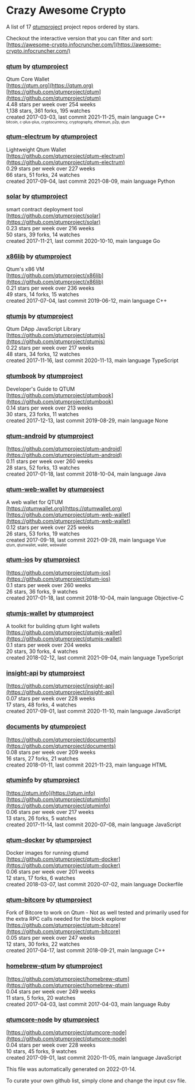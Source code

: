 # Crazy Awesome Crypto
A list of 17 [qtumproject](https://github.com/qtumproject) project repos ordered by stars.  

Checkout the interactive version that you can filter and sort: 
[https://awesome-crypto.infocruncher.com/](https://awesome-crypto.infocruncher.com/)  


### [qtum](https://github.com/qtumproject/qtum) by [qtumproject](https://github.com/qtumproject)  
Qtum Core Wallet  
[https://qtum.org](https://qtum.org)  
[https://github.com/qtumproject/qtum](https://github.com/qtumproject/qtum)  
4.48 stars per week over 254 weeks  
1,138 stars, 361 forks, 195 watches  
created 2017-03-03, last commit 2021-11-25, main language C++  
<sub><sup>bitcoin, c-plus-plus, cryptocurrency, cryptography, ethereum, p2p, qtum</sup></sub>


### [qtum-electrum](https://github.com/qtumproject/qtum-electrum) by [qtumproject](https://github.com/qtumproject)  
Lightweight Qtum Wallet  
[https://github.com/qtumproject/qtum-electrum](https://github.com/qtumproject/qtum-electrum)  
0.29 stars per week over 227 weeks  
66 stars, 51 forks, 24 watches  
created 2017-09-04, last commit 2021-08-09, main language Python  


### [solar](https://github.com/qtumproject/solar) by [qtumproject](https://github.com/qtumproject)  
smart contract deployment tool  
[https://github.com/qtumproject/solar](https://github.com/qtumproject/solar)  
0.23 stars per week over 216 weeks  
50 stars, 39 forks, 14 watches  
created 2017-11-21, last commit 2020-10-10, main language Go  


### [x86lib](https://github.com/qtumproject/x86lib) by [qtumproject](https://github.com/qtumproject)  
Qtum's x86 VM  
[https://github.com/qtumproject/x86lib](https://github.com/qtumproject/x86lib)  
0.21 stars per week over 236 weeks  
49 stars, 14 forks, 15 watches  
created 2017-07-04, last commit 2019-06-12, main language C++  


### [qtumjs](https://github.com/qtumproject/qtumjs) by [qtumproject](https://github.com/qtumproject)  
Qtum DApp JavaScript Library  
[https://github.com/qtumproject/qtumjs](https://github.com/qtumproject/qtumjs)  
0.22 stars per week over 217 weeks  
48 stars, 34 forks, 12 watches  
created 2017-11-16, last commit 2020-11-13, main language TypeScript  


### [qtumbook](https://github.com/qtumproject/qtumbook) by [qtumproject](https://github.com/qtumproject)  
Developer's Guide to QTUM  
[https://github.com/qtumproject/qtumbook](https://github.com/qtumproject/qtumbook)  
0.14 stars per week over 213 weeks  
30 stars, 23 forks, 11 watches  
created 2017-12-13, last commit 2019-08-29, main language None  


### [qtum-android](https://github.com/qtumproject/qtum-android) by [qtumproject](https://github.com/qtumproject)  
  
[https://github.com/qtumproject/qtum-android](https://github.com/qtumproject/qtum-android)  
0.11 stars per week over 260 weeks  
28 stars, 52 forks, 13 watches  
created 2017-01-18, last commit 2018-10-04, main language Java  


### [qtum-web-wallet](https://github.com/qtumproject/qtum-web-wallet) by [qtumproject](https://github.com/qtumproject)  
A web wallet for QTUM  
[https://qtumwallet.org](https://qtumwallet.org)  
[https://github.com/qtumproject/qtum-web-wallet](https://github.com/qtumproject/qtum-web-wallet)  
0.12 stars per week over 225 weeks  
26 stars, 53 forks, 19 watches  
created 2017-09-18, last commit 2021-09-28, main language Vue  
<sub><sup>qtum, qtumwallet, wallet, webwallet</sup></sub>


### [qtum-ios](https://github.com/qtumproject/qtum-ios) by [qtumproject](https://github.com/qtumproject)  
  
[https://github.com/qtumproject/qtum-ios](https://github.com/qtumproject/qtum-ios)  
0.1 stars per week over 260 weeks  
26 stars, 36 forks, 9 watches  
created 2017-01-18, last commit 2018-10-04, main language Objective-C  


### [qtumjs-wallet](https://github.com/qtumproject/qtumjs-wallet) by [qtumproject](https://github.com/qtumproject)  
A toolkit for building qtum light wallets  
[https://github.com/qtumproject/qtumjs-wallet](https://github.com/qtumproject/qtumjs-wallet)  
0.1 stars per week over 204 weeks  
20 stars, 30 forks, 4 watches  
created 2018-02-12, last commit 2021-09-04, main language TypeScript  


### [insight-api](https://github.com/qtumproject/insight-api) by [qtumproject](https://github.com/qtumproject)  
  
[https://github.com/qtumproject/insight-api](https://github.com/qtumproject/insight-api)  
0.07 stars per week over 228 weeks  
17 stars, 48 forks, 4 watches  
created 2017-09-01, last commit 2020-11-10, main language JavaScript  


### [documents](https://github.com/qtumproject/documents) by [qtumproject](https://github.com/qtumproject)  
  
[https://github.com/qtumproject/documents](https://github.com/qtumproject/documents)  
0.08 stars per week over 209 weeks  
16 stars, 27 forks, 21 watches  
created 2018-01-11, last commit 2021-11-23, main language HTML  


### [qtuminfo](https://github.com/qtumproject/qtuminfo) by [qtumproject](https://github.com/qtumproject)  
  
[https://qtum.info](https://qtum.info)  
[https://github.com/qtumproject/qtuminfo](https://github.com/qtumproject/qtuminfo)  
0.06 stars per week over 217 weeks  
13 stars, 26 forks, 5 watches  
created 2017-11-14, last commit 2020-07-08, main language JavaScript  


### [qtum-docker](https://github.com/qtumproject/qtum-docker) by [qtumproject](https://github.com/qtumproject)  
Docker images for running qtumd  
[https://github.com/qtumproject/qtum-docker](https://github.com/qtumproject/qtum-docker)  
0.06 stars per week over 201 weeks  
12 stars, 17 forks, 6 watches  
created 2018-03-07, last commit 2020-07-02, main language Dockerfile  


### [qtum-bitcore](https://github.com/qtumproject/qtum-bitcore) by [qtumproject](https://github.com/qtumproject)  
Fork of Bitcore to work on Qtum - Not as well tested and primarily used for the extra RPC calls needed for the block explorer  
[https://github.com/qtumproject/qtum-bitcore](https://github.com/qtumproject/qtum-bitcore)  
0.05 stars per week over 247 weeks  
12 stars, 30 forks, 22 watches  
created 2017-04-17, last commit 2018-09-21, main language C++  


### [homebrew-qtum](https://github.com/qtumproject/homebrew-qtum) by [qtumproject](https://github.com/qtumproject)  
  
[https://github.com/qtumproject/homebrew-qtum](https://github.com/qtumproject/homebrew-qtum)  
0.04 stars per week over 249 weeks  
11 stars, 5 forks, 20 watches  
created 2017-04-03, last commit 2017-04-03, main language Ruby  


### [qtumcore-node](https://github.com/qtumproject/qtumcore-node) by [qtumproject](https://github.com/qtumproject)  
  
[https://github.com/qtumproject/qtumcore-node](https://github.com/qtumproject/qtumcore-node)  
0.04 stars per week over 228 weeks  
10 stars, 45 forks, 9 watches  
created 2017-09-01, last commit 2020-11-05, main language JavaScript  


This file was automatically generated on 2022-01-14.  

To curate your own github list, simply clone and change the input csv file.  